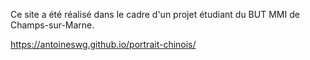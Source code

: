 Ce site a été réalisé dans le cadre d'un projet étudiant du BUT MMI de Champs-sur-Marne.

https://antoineswg.github.io/portrait-chinois/
